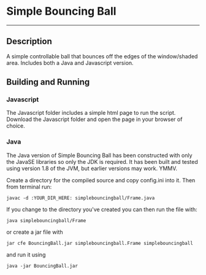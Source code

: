 # Simple Bouncing Ball
---

## Description

A simple controllable ball that bounces off the edges of the window/shaded area. Includes both a Java and Javascript version.

## Building and Running

### Javascript

The Javascript folder includes a simple html page to run the script. Download the Javascript folder and open the page in your browser of choice.

### Java

The Java version of Simple Bouncing Ball has been constructed with only the JavaSE libraries so only the JDK is required. It has been built and tested using version 1.8 of the JVM, but earlier versions may work. YMMV. 

Create a directory for the compiled source and copy config.ini into it. Then from terminal run:

`javac -d :YOUR_DIR_HERE: simplebouncingball/Frame.java`

If you change to the directory you've created you can then run the file with:

`java simplebouncingball/Frame`

or create a jar file with 

`jar cfe BouncingBall.jar simplebouncingball.Frame simplebouncingball`

and run it using

`java -jar BouncingBall.jar`
